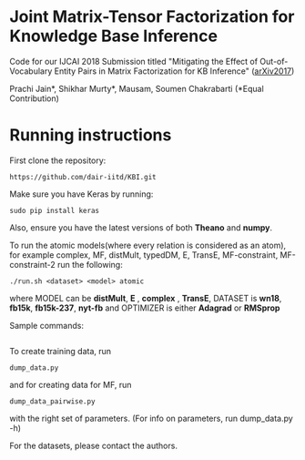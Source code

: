 # Joint Matrix-Tensor Factorization for Knowledge Base Inference
Code for our IJCAI 2018 Submission titled "Mitigating the Effect of Out-of-Vocabulary Entity Pairs in Matrix Factorization for KB Inference" 
([arXiv2017](https://arxiv.org/pdf/1706.00637.pdf))

Prachi Jain*, Shikhar Murty*, Mausam, Soumen Chakrabarti  (*Equal Contribution)

# Running instructions
First clone the repository:
```
https://github.com/dair-iitd/KBI.git
```

Make sure you have Keras by running:
```
sudo pip install keras
```
Also, ensure you have the latest versions of both **Theano** and **numpy**.


To run the atomic models(where every relation is considered as an atom), for example complex, MF, distMult, typedDM, E, TransE, MF-constraint, MF-constraint-2 run the following:

```
./run.sh <dataset> <model> atomic
```
where MODEL can be **distMult**, **E** , **complex** , **TransE**, DATASET is **wn18**, **fb15k**, **fb15k-237**, **nyt-fb** and OPTIMIZER is
either **Adagrad** or **RMSprop**


Sample commands:
```

```

To create training data, run
```
dump_data.py 
```

and  for creating data for MF, run 
```
dump_data_pairwise.py 
```

with the right set of parameters. (For info on parameters, run dump_data.py -h)

For the datasets, please contact the authors. 


